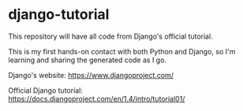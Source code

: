 django-tutorial
===============

This repository will have all code from Django's official tutorial.

This is my first hands-on contact with both Python and Django, so I'm learning and sharing the generated code as I go.

Django's website: https://www.djangoproject.com/

Official Django tutorial: https://docs.djangoproject.com/en/1.4/intro/tutorial01/
